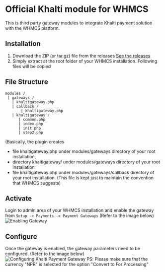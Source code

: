 #   Official Khalti module for WHMCS
This is third party gateway modules to integrate Khalti payment solution with the WHMCS platform.

## Installation
1. Download the ZIP (or tar.gz) file from the releases [See the releases](https://github.com/khalti/whmcs-khaltigateway-plugin/releases)
2. Simply extract at the root folder of your WHMCS installation. Following files will be copied

## File Structure
```
modules /
 | gateways /
   | khaltigateway.php
   | callback /
       | khaltigateway.php
   | khaltigateway /
      | common.php
      | index.php
      | init.php
      | step2.php
```
   (Basically, the plugin creates
   - file khaltigateway.php under modules/gateways directory of your root installation,
   - directory khaltigateway/ under modules/gateways directory of your root installation
   - file khaltigateway.php under modules/gateways/callback directory of your root installation. (This file is kept just to maintain the convention that WHMCS suggests)

## Activate
Login to admin area of your WHMCS installation and enable the gateway from
``Setup -> Payments -> Payment Gateways``
(Refer to the image below)
![Enabling Gateway](https://raw.githubusercontent.com/khalti/whmcs-khaltigateway-plugin/master/modules/gateways/khaltigateway/assets/enable.png)

## Configure
Once the gateway is enabled, the gateway parameters need to be configured.
(Refer to the image below)
![Configuring Khalti Payment Gateway](https://raw.githubusercontent.com/khalti/whmcs-khaltigateway-plugin/master/modules/gateways/khaltigateway/assets/configure.png)
PS: Please make sure that the currency "NPR" is selected for the option "Convert to For Processing"
